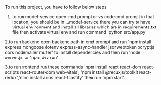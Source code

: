 To run this project, you have to follow below steps
1. to run model-service
open cmd prompt or vs code cmd prompt in that location, you should be in ../model-service
there you can try to have virtual environment and install all libraries which are in requirements.txt file
then activate virtual env and run command 'python src/app.py'

2.to run backend
open backend path in cmd prompt and run 'npm install express mongoose dotenv express-async-handler jsonwebtoken bcryptjs cors nodemailer multer' to install dependencies
and then run 'node server.js' or 'npm dev run'

3.to run frontend
run these commands 'npm install react react-dom react-scripts react-router-dom web-vitals', 'npm install @reduxjs/toolkit react-redux','npm install axios react-toastify'
then run 'npm start'.
